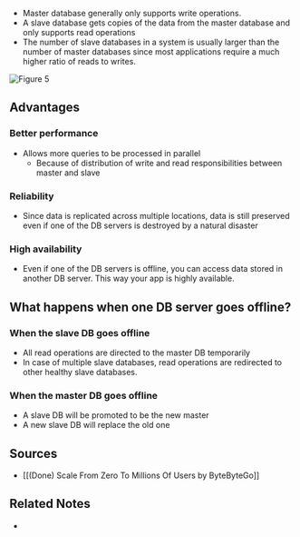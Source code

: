 - Master database generally only supports write operations.
- A slave database gets copies of the data from the master database and only supports read operations
- The number of slave databases in a system is usually larger than the number of master databases since most applications require a much higher ratio of reads to writes.

![Figure 5](master-slave-database.svg.svg)

## Advantages
### Better performance
- Allows more queries to be processed in parallel
	- Because of distribution of write and read responsibilities between master and slave

### Reliability
- Since data is replicated across multiple locations, data is still preserved even if one of the DB servers is destroyed by a natural disaster

### High availability
- Even if one of the DB servers is offline, you can access data stored in another DB server. This way your app is highly available.

## What happens when one DB server goes offline?
### When the slave DB goes offline
- All read operations are directed to the master DB temporarily
- In case of multiple slave databases, read operations are redirected to other healthy slave databases.

### When the master DB goes offline
- A slave DB will be promoted to be the new master
- A new slave DB will replace the old one


## Sources
- [[(Done) Scale From Zero To Millions Of Users by ByteByteGo]]

## Related Notes
- 
